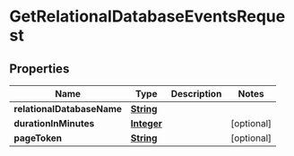 

# GetRelationalDatabaseEventsRequest


## Properties

| Name | Type | Description | Notes |
|------------ | ------------- | ------------- | -------------|
|**relationalDatabaseName** | [**String**](String.md) |  |  |
|**durationInMinutes** | [**Integer**](Integer.md) |  |  [optional] |
|**pageToken** | [**String**](String.md) |  |  [optional] |



